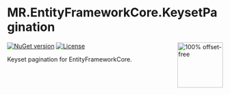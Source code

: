 # MR.EntityFrameworkCore.KeysetPagination

<a href="http://use-the-index-luke.com/no-offset">
  <img src="http://use-the-index-luke.com/img/no-offset.q200.png" alt="100% offset-free" target="_blank" align="right" width="106" height="106">
</a>

[![NuGet version](https://badge.fury.io/nu/MR.EntityFrameworkCore.KeysetPagination.svg)](https://www.nuget.org/packages/MR.EntityFrameworkCore.KeysetPagination)
[![License](https://img.shields.io/badge/license-MIT-blue.svg)](https://opensource.org/licenses/MIT)

Keyset pagination for EntityFrameworkCore.
